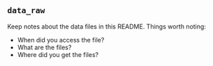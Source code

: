 ## `data_raw`

Keep notes about the data files in this README. Things worth noting:

- When did you access the file?
- What are the files? 
- Where did you get the files? 
